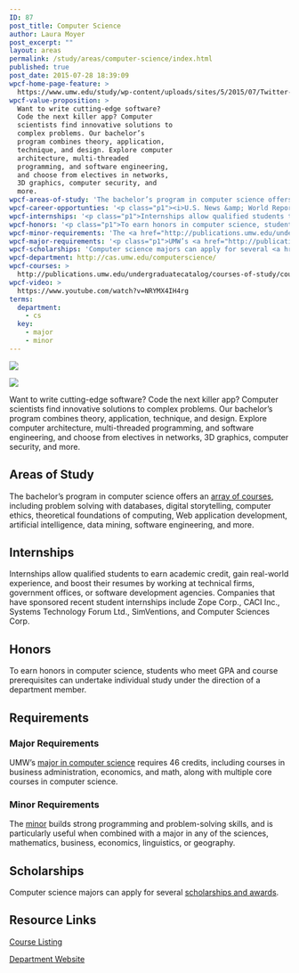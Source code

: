 ```yaml
---
ID: 87
post_title: Computer Science
author: Laura Moyer
post_excerpt: ""
layout: areas
permalink: /study/areas/computer-science/index.html
published: true
post_date: 2015-07-28 18:39:09
wpcf-home-page-feature: >
  https://www.umw.edu/study/wp-content/uploads/sites/5/2015/07/Twitter-Meeting-6e.jpg
wpcf-value-proposition: >
  Want to write cutting-edge software?
  Code the next killer app? Computer
  scientists find innovative solutions to
  complex problems. Our bachelor’s
  program combines theory, application,
  technique, and design. Explore computer
  architecture, multi-threaded
  programming, and software engineering,
  and choose from electives in networks,
  3D graphics, computer security, and
  more.
wpcf-areas-of-study: 'The bachelor’s program in computer science offers an <a href="http://cas.umw.edu/computerscience/course-offerings/">array of courses</a>, including problem solving with databases, digital storytelling, computer ethics, theoretical foundations of computing, Web application development, artificial intelligence, data mining, software engineering, and more.'
wpcf-career-opportunties: '<p class="p1"><i>U.S. News &amp; World Report</i> ranks jobs in computing among the best in the country. A bachelor’s degree in computer science will prepare you for a career as a software developer, database administrator, computer hardware engineer, database administrator, systems analyst, network architect, Web developer, security analyst, computer programmer, and more.</p>'
wpcf-internships: '<p class="p1">Internships allow qualified students to earn academic credit, gain real-world experience, and boost their resumes by working at technical firms, government offices, or software development agencies. Companies that have sponsored recent student internships include Zope Corp., CACI Inc., Systems Technology Forum Ltd., SimVentions, and Computer Sciences Corp.</p>'
wpcf-honors: '<p class="p1">To earn honors in computer science, students who meet GPA and course prerequisites can undertake individual study under the direction of a department member.</p>'
wpcf-minor-requirements: 'The <a href="http://publications.umw.edu/undergraduatecatalog/courses-of-study/minors/cpsc/">minor</a> builds strong programming and problem-solving skills, and is particularly useful when combined with a major in any of the sciences, mathematics, business, economics, linguistics, or geography.'
wpcf-major-requirements: '<p class="p1">UMW’s <a href="http://publications.umw.edu/undergraduatecatalog/courses-of-study/majors/cpsc/">major in computer science</a> requires 46 credits, including courses in business administration, economics, and math, along with multiple core courses in computer science.</p>'
wpcf-scholarships: 'Computer science majors can apply for several <a href="http://cas.umw.edu/computerscience/scholarships-and-awards/">scholarships and awards</a>.'
wpcf-department: http://cas.umw.edu/computerscience/
wpcf-courses: >
  http://publications.umw.edu/undergraduatecatalog/courses-of-study/course-descriptions/cpsc/
wpcf-video: >
  https://www.youtube.com/watch?v=NRYMX4IH4rg
terms:
  department:
    - cs
  key:
    - major
    - minor
---
```


<!-- Types Custom Fields: -->
[![](https://www.umw.edu/study/wp-content/uploads/sites/5/2015/07/Twitter-Meeting-6e.jpg)](https://www.umw.edu/study/wp-content/uploads/sites/5/2015/07/Twitter-Meeting-6e.jpg)
<!-- End home-page-feature -->

<!-- video -->
[![](https://i.ytimg.com/vi/NRYMX4IH4rg/hqdefault.jpg)](https://www.youtube.com/watch?v=NRYMX4IH4rg)
<!-- End video -->

<!-- value-proposition -->
Want to write cutting-edge software? Code the next killer app? Computer scientists find innovative solutions to complex problems. Our bachelor’s program combines theory, application, technique, and design. Explore computer architecture, multi-threaded programming, and software engineering, and choose from electives in networks, 3D graphics, computer security, and more.
<!-- End value-proposition -->

<!-- areas-of-study -->
## Areas of Study
The bachelor’s program in computer science offers an [array of courses](http://cas.umw.edu/computerscience/course-offerings/), including problem solving with databases, digital storytelling, computer ethics, theoretical foundations of computing, Web application development, artificial intelligence, data mining, software engineering, and more.
<!-- End areas-of-study -->

<!-- internships -->
## Internships
Internships allow qualified students to earn academic credit, gain real-world experience, and boost their resumes by working at technical firms, government offices, or software development agencies. Companies that have sponsored recent student internships include Zope Corp., CACI Inc., Systems Technology Forum Ltd., SimVentions, and Computer Sciences Corp.
<!-- End internships -->

<!-- honors -->
## Honors
To earn honors in computer science, students who meet GPA and course prerequisites can undertake individual study under the direction of a department member.
<!-- End honors -->

<!-- requirements -->
## Requirements

<!-- major-requirements -->
### Major Requirements
UMW’s [major in computer science](http://publications.umw.edu/undergraduatecatalog/courses-of-study/majors/cpsc/) requires 46 credits, including courses in business administration, economics, and math, along with multiple core courses in computer science.
<!-- End major-requirements -->

<!-- minor-requirements -->
### Minor Requirements
The [minor](http://publications.umw.edu/undergraduatecatalog/courses-of-study/minors/cpsc/) builds strong programming and problem-solving skills, and is particularly useful when combined with a major in any of the sciences, mathematics, business, economics, linguistics, or geography.
<!-- End minor-requirements -->

<!-- End requirements -->

<!-- scholarships -->
## Scholarships
Computer science majors can apply for several [scholarships and awards](http://cas.umw.edu/computerscience/scholarships-and-awards/).
<!-- End scholarships -->

<!-- resource-links -->
## Resource Links

<!-- courses -->
[Course Listing](http://publications.umw.edu/undergraduatecatalog/courses-of-study/course-descriptions/cpsc/)

<!-- End courses -->


<!-- department -->
[Department Website](http://cas.umw.edu/computerscience/)

<!-- End department -->

<!-- End resource-links -->

<!-- End Types Custom Fields -->